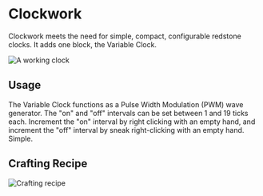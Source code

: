 # Clockwork

Clockwork meets the need for simple, compact, configurable redstone clocks. It adds one block, the Variable Clock.

![A working clock](https://i.imgur.com/hrNCIon.png)

## Usage

The Variable Clock functions as a Pulse Width Modulation (PWM) wave generator. The "on" and "off" intervals can be set between 1 and 19 ticks each. Increment the "on" interval by right clicking with an empty hand, and increment the "off" interval by sneak right-clicking with an empty hand. Simple.

## Crafting Recipe

![Crafting recipe](https://i.imgur.com/qC88ajr.png)
